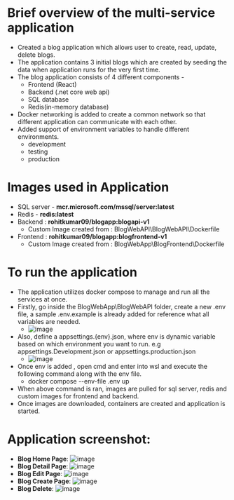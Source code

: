  # Brief overview of the multi-service application
 - Created a blog application which allows user to create, read, update, delete blogs.
 - The application contains 3 initial blogs which are created by seeding the data when application runs for the very first time.
 - The blog application consists of 4 different components -
     - Frontend (React)
     - Backend (.net core web api)
     - SQL database
     - Redis(in-memory database)
  - Docker networking is added to create a common network so that different application can communicate with each other.
  - Added support of environment variables to handle different environments.
       - development
       - testing
       - production

# Images used in Application 
- SQL server -  **mcr.microsoft.com/mssql/server:latest**
- Redis - **redis:latest**
- Backend : **rohitkumar09/blogapp:blogapi-v1**
    - Custom Image created from : BlogWebAPI\BlogWebAPI\Dockerfile
- Frontend : **rohitkumar09/blogapp:blogfrontend-v1**
    - Custom Image created from : BlogWebApp\BlogFrontend\Dockerfile
  
# To run the application
- The application utilizes docker compose to manage and run all the services at once.
- Firstly, go inside the BlogWebApp\BlogWebAPI folder, create a new .env file, a sample .env.example is already added for reference what all variables are needed.
     - ![image](https://github.com/user-attachments/assets/8285c995-bc3b-4566-915f-173261e0562d)
- Also, define a appsettings.{env}.json, where env is dynamic variable based on which environment you want to run. e.g appsettings.Development.json or appsettings.production.json
     - ![image](https://github.com/user-attachments/assets/dbe505c1-6940-4da8-8c8f-1b9b735fed67)
- Once env is added , open cmd and enter into wsl and execute the following command along with the env file.
    - docker compose --env-file .env up
- When above command is ran, images are pulled for sql server, redis and custom images for frontend and backend.
- Once images are downloaded, containers are created and application is started.

# Application screenshot:

- **Blog Home Page**:
       ![image](https://github.com/user-attachments/assets/827ea62a-776c-4db4-9a32-a74f342d50aa) 
- **Blog Detail Page**:
       ![image](https://github.com/user-attachments/assets/965f0452-c9a5-4787-86c7-4545f15f81eb)
- **Blog Edit Page**:
       ![image](https://github.com/user-attachments/assets/27047b1c-e205-4b05-9c4d-7414ee9c0f8e)
- **Blog Create Page**:
       ![image](https://github.com/user-attachments/assets/8df863cf-253a-4e36-a160-ab6f86af2ecd)
- **Blog Delete**:
       ![image](https://github.com/user-attachments/assets/c5deee40-800e-4ced-871a-73ee9849f870)
